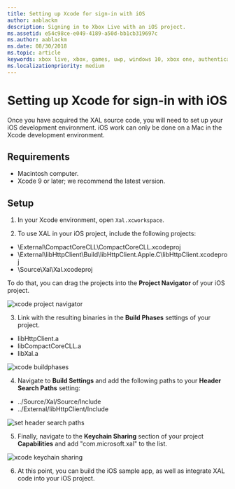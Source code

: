 ```yaml
---
title: Setting up Xcode for sign-in with iOS
author: aablackm
description: Signing in to Xbox Live with an iOS project.
ms.assetid: e54c98ce-e049-4189-a50d-bb1cb319697c
ms.author: aablackm
ms.date: 08/30/2018
ms.topic: article
keywords: xbox live, xbox, games, uwp, windows 10, xbox one, authentication, sign-in
ms.localizationpriority: medium
---
```


# Setting up Xcode for sign-in with iOS

<!-- orphaned as of 2020/01/31; not in TOC -->

Once you have acquired the XAL source code, you will need to set up your iOS development environment.
iOS work can only be done on a Mac in the Xcode development environment.


## Requirements

- Macintosh computer.
- Xcode 9 or later; we recommend the latest version.


## Setup

1. In your Xcode environment, open `Xal.xcworkspace`.

2. To use XAL in your iOS project, include the following projects:

- \External\CompactCoreCLL\CompactCoreCLL.xcodeproj
- \External\libHttpClient\Build\libHttpClient.Apple.C\libHttpClient.xcodeproj
- \Source\Xal\Xal.xcodeproj

To do that, you can drag the projects into the **Project Navigator** of your iOS project.  

![xcode project navigator](../../images/xal/xcode_projectnavigator.png)

3. Link with the resulting binaries in the **Build Phases** settings of your project.  

- libHttpClient.a
- libCompactCoreCLL.a
- libXal.a  

![xcode buildphases](../../images/xal/xcode_buildphases.png)


4. Navigate to **Build Settings** and add the following paths to your **Header Search Paths** setting:

- ../Source/Xal/Source/Include
- ../External/libHttpClient/Include

![set header search paths](../../images/xal/xcode_buildsettings_headersearchpaths.png)

5. Finally, navigate to the **Keychain Sharing** section of your project **Capabilities** and add "com.microsoft.xal" to the list.  

![xcode keychain sharing](../../images/xal/xcode_capabilities_keychainsharing.png)

6. At this point, you can build the iOS sample app, as well as integrate XAL code into your iOS project.
